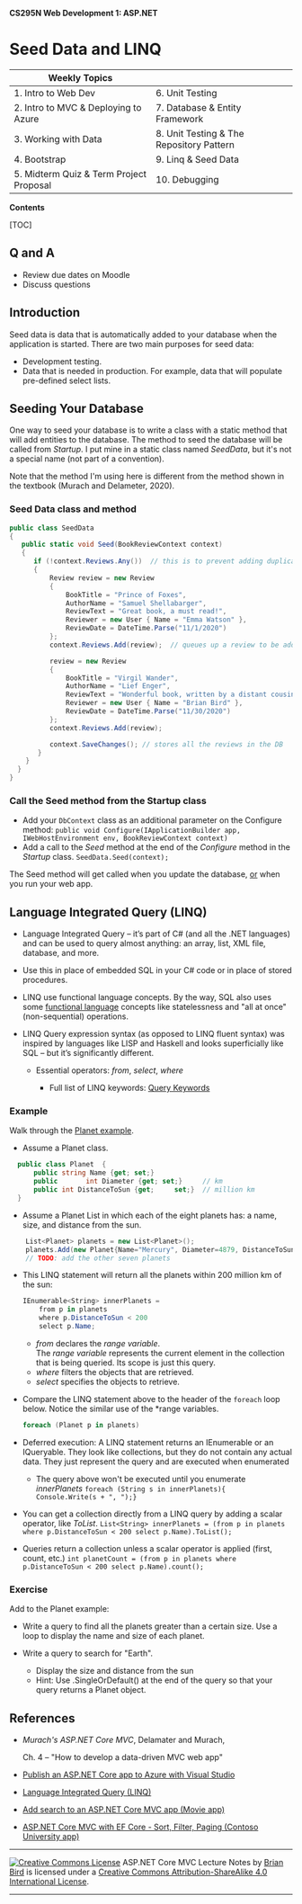 **CS295N Web Development 1: ASP.NET** 

<h1>Seed Data and LINQ</h1>



| Weekly Topics                           |                                          |
| --------------------------------------- | ---------------------------------------- |
| 1. Intro to Web Dev                     | 6. Unit Testing                          |
| 2. Intro to MVC & Deploying to Azure    | 7. Database & Entity Framework           |
| 3. Working with Data                    | 8. Unit Testing & The Repository Pattern |
| 4. Bootstrap                            | 9. Linq & Seed Data                      |
| 5. Midterm Quiz & Term Project Proposal | 10. Debugging                            |



 **Contents**

[TOC]

## Q and A

- Review due dates on Moodle
- Discuss questions



## Introduction

Seed data is data that is automatically added to your database when the application is started. There are two main purposes for seed data:

- Development testing.
- Data that is needed in production. For example, data that will populate pre-defined select lists.

## Seeding Your Database

One way to seed your database is to write a class with a static method that will add entities to the database. The method to seed the database will be called from *Startup*. I put mine in a static class named *SeedData*, but it's not a special name (not part of a convention).

Note that the method I'm using here is different from the method shown in the textbook (Murach and Delameter, 2020).

### Seed Data class and method

````c#
public class SeedData
{
   public static void Seed(BookReviewContext context)
   {
      if (!context.Reviews.Any())  // this is to prevent adding duplicate data
      {
          Review review = new Review
          {
              BookTitle = "Prince of Foxes",
              AuthorName = "Samuel Shellabarger",
              ReviewText = "Great book, a must read!",
              Reviewer = new User { Name = "Emma Watson" },
              ReviewDate = DateTime.Parse("11/1/2020")
          };
          context.Reviews.Add(review);  // queues up a review to be added to the DB

          review = new Review
          {
              BookTitle = "Virgil Wander",
              AuthorName = "Lief Enger",
              ReviewText = "Wonderful book, written by a distant cousin of mine.",
              Reviewer = new User { Name = "Brian Bird" },
              ReviewDate = DateTime.Parse("11/30/2020")
          };
          context.Reviews.Add(review);  

          context.SaveChanges(); // stores all the reviews in the DB
       }
    }
  }
}
````

### Call the Seed method from the Startup class

- Add your `DbContext` class as an additional parameter on the Configure method:
`public void Configure(IApplicationBuilder app, IWebHostEnvironment env, BookReviewContext context)`
- Add a call to the *Seed* method at the end of the *Configure* method in the *Startup* class.
`SeedData.Seed(context);`

The Seed method will get called when you update the database, <u>or</u> when you run your web app.



## Language Integrated Query (LINQ) 

- Language Integrated Query – it’s part of C# (and all the .NET languages) and can be used to query almost anything: an array, list, XML file, database, and more.
- Use this in place of embedded SQL in your C# code or in place of stored procedures.
- LINQ use functional language concepts. By the way, SQL also uses some [functional language](https://en.wikipedia.org/wiki/Functional_programming) concepts like statelessness and "all at once"(non-sequential) operations.
- LINQ Query expression syntax (as opposed to LINQ fluent syntax) was inspired by languages like LISP and Haskell and looks superficially like SQL – but it’s significantly different.

  - Essential operators: *from*, *select*, *where*

    - Full list of LINQ keywords: [Query Keywords](https://docs.microsoft.com/en-us/dotnet/csharp/language-reference/keywords/query-keywords)

### Example

Walk through the [Planet example](https://github.com/ProfBird/CS295-Demos/tree/master/LinqDemo).

- Assume a Planet class.  

```c#
  public class Planet  {
      public string Name {get; set;}
      public       int Diameter {get; set;}     // km
      public int DistanceToSun {get;     set;}  // million km
  }
```
- Assume a Planet List in which each of the eight planets has: a name, size, and distance from the sun.

````c#
    List<Planet> planets = new List<Planet>();
    planets.Add(new Planet{Name="Mercury", Diameter=4879, DistanceToSun=67});
    // TODO: add the other seven planets
````

- This LINQ statement will return all the planets within 200 million km of the sun:

  ```c#
  IEnumerable<String> innerPlanets = 
      from p in planets 
      where p.DistanceToSun < 200 
      select p.Name;
  ```

  - *from* declares the *range variable*.  
    The *range variable* represents the current element in the collection that is being queried. Its scope is just this query. 
  - *where* filters the objects that are retrieved.
  - *select* specifies the objects to retrieve.

- Compare the LINQ statement above to the header of the `foreach` loop below. Notice the similar use of the *range variables.
  ```c#
  foreach (Planet p in planets)
  ```

- Deferred execution: A LINQ statement returns an IEnumerable or an IQueryable. They look like collections, but they do not contain any actual data. They just represent the query and are executed when enumerated

  - The query above won't be executed until you enumerate *innerPlanets*
    `foreach (String s in innerPlanets){  Console.Write(s + ", ");}`

- You can get a collection directly from a LINQ query by adding a scalar operator, like *ToList*.
  `List<String> innerPlanets = (from p in planets where p.DistanceToSun < 200 select p.Name).ToList();`

- Queries return a collection unless a scalar operator is applied (first, count, etc.)
  `int planetCount = (from p in planets where p.DistanceToSun < 200 select p.Name).count();`

### Exercise

Add to the Planet example:

- Write a query to find all the planets greater than a certain size. Use a loop to display the name and size of each planet.
- Write a query to search for "Earth".

  - Display the size and distance from the sun
  - Hint: Use .SingleOrDefault() at the end of the query so that your query returns a Planet object.





## References

- *Murach's ASP.NET Core MVC*, Delamater and Murach, 

  Ch. 4  – "How to develop a data-driven MVC web app"

- [Publish an ASP.NET Core app to Azure with Visual Studio](https://docs.microsoft.com/en-us/aspnet/core/tutorials/publish-to-azure-webapp-using-vs?view=aspnetcore-3.1)

- [Language Integrated Query (LINQ)](https://docs.microsoft.com/en-us/dotnet/csharp/linq/)

- [Add search to an ASP.NET Core MVC app (Movie app)](https://docs.microsoft.com/en-us/aspnet/core/tutorials/first-mvc-app/search?view=aspnetcore-3.1)

- [ASP.NET Core MVC with EF Core - Sort, Filter, Paging (Contoso University app)](https://docs.microsoft.com/en-us/aspnet/core/data/ef-mvc/sort-filter-page?view=aspnetcore-3.1)



------

[![Creative Commons License](https://i.creativecommons.org/l/by-sa/4.0/88x31.png)](http://creativecommons.org/licenses/by-sa/4.0/)
ASP.NET Core MVC Lecture Notes by [Brian Bird](https://profbird.dev) is licensed under a [Creative Commons Attribution-ShareAlike 4.0 International License](http://creativecommons.org/licenses/by-sa/4.0/). 

------